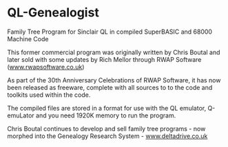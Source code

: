 # QL-Genealogist
Family Tree Program for Sinclair QL in compiled SuperBASIC and 68000 Machine Code

This former commercial program was originally written by Chris Boutal and later sold with some updates by Rich Mellor through 
RWAP Software (www.rwapsoftware.co.uk)

As part of the 30th Anniversary Celebrations of RWAP Software, it has now been released as freeware, complete with all sources to
to the code and toolkits used within the code.

The compiled files are stored in a format for use with the QL emulator, Q-emuLator and you need 1920K memory to run the program.

Chris Boutal continues to develop and sell family tree programs - now morphed into the Genealogy Research System - 
www.deltadrive.co.uk
